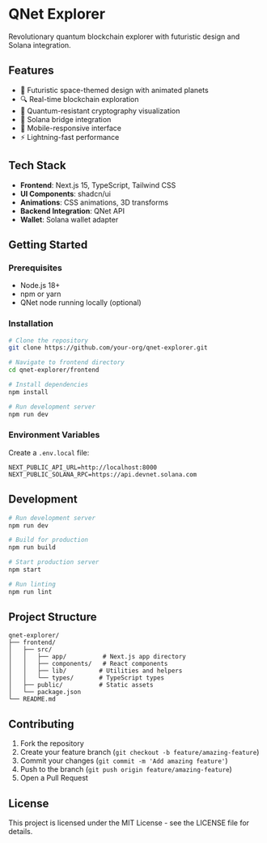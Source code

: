 # QNet Explorer

Revolutionary quantum blockchain explorer with futuristic design and Solana integration.

## Features

- 🌌 Futuristic space-themed design with animated planets
- 🔍 Real-time blockchain exploration
- 💫 Quantum-resistant cryptography visualization
- 🌉 Solana bridge integration
- 📱 Mobile-responsive interface
- ⚡ Lightning-fast performance

## Tech Stack

- **Frontend**: Next.js 15, TypeScript, Tailwind CSS
- **UI Components**: shadcn/ui
- **Animations**: CSS animations, 3D transforms
- **Backend Integration**: QNet API
- **Wallet**: Solana wallet adapter

## Getting Started

### Prerequisites

- Node.js 18+
- npm or yarn
- QNet node running locally (optional)

### Installation

```bash
# Clone the repository
git clone https://github.com/your-org/qnet-explorer.git

# Navigate to frontend directory
cd qnet-explorer/frontend

# Install dependencies
npm install

# Run development server
npm run dev
```

### Environment Variables

Create a `.env.local` file:

```env
NEXT_PUBLIC_API_URL=http://localhost:8000
NEXT_PUBLIC_SOLANA_RPC=https://api.devnet.solana.com
```

## Development

```bash
# Run development server
npm run dev

# Build for production
npm run build

# Start production server
npm start

# Run linting
npm run lint
```

## Project Structure

```
qnet-explorer/
├── frontend/
│   ├── src/
│   │   ├── app/          # Next.js app directory
│   │   ├── components/   # React components
│   │   ├── lib/         # Utilities and helpers
│   │   └── types/       # TypeScript types
│   ├── public/          # Static assets
│   └── package.json
└── README.md
```

## Contributing

1. Fork the repository
2. Create your feature branch (`git checkout -b feature/amazing-feature`)
3. Commit your changes (`git commit -m 'Add amazing feature'`)
4. Push to the branch (`git push origin feature/amazing-feature`)
5. Open a Pull Request

## License

This project is licensed under the MIT License - see the LICENSE file for details.